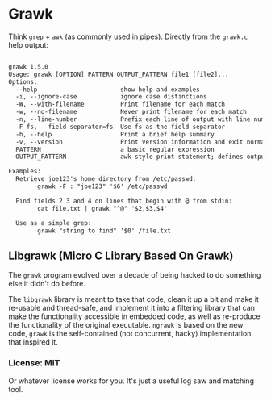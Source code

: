 # Grawk

Think `grep` + `awk` (as commonly used in pipes). Directly from the `grawk.c` help output:

```txt

grawk 1.5.0
Usage: grawk [OPTION] PATTERN OUTPUT_PATTERN file1 [file2]...
Options:
  --help                       show help and examples
  -i, --ignore-case            ignore case distinctions
  -W, --with-filename          Print filename for each match
  -w, --no-filename            Never print filename for each match
  -n, --line-number            Prefix each line of output with line number.
  -F fs, --field-separator=fs  Use fs as the field separator
  -h, --help                   Print a brief help summary
  -v, --version                Print version information and exit normally
  PATTERN                      a basic regular expression
  OUTPUT_PATTERN               awk-style print statement; defines output fields

Examples:
  Retrieve joe123's home directory from /etc/passwd:
        grawk -F : "joe123" '$6' /etc/passwd

  Find fields 2 3 and 4 on lines that begin with @ from stdin:
        cat file.txt | grawk "^@" '$2,$3,$4'

  Use as a simple grep:
        grawk "string to find" '$0' /file.txt
```

## Libgrawk (Micro C Library Based On Grawk)

The `grawk` program evolved over a decade of being hacked to do something else
it didn't do before.

The `libgrawk` library is meant to take that code, clean it up a bit and make it
re-usable and thread-safe, and implement it into a filtering library that can
make the functionality accessible in embedded code, as well as re-produce the
functionality of the original executable. `ngrawk` is based on the new code, 
`grawk` is the self-contained (not concurrent, hacky) implementation that
inspired it.

### License: MIT

Or whatever license works for you. It's just a useful log saw and matching tool.

